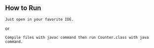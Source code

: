 ## How to Run
    Just open in your favorite IDE.
or

    Compile files with javac command then run Counter.class with java command.